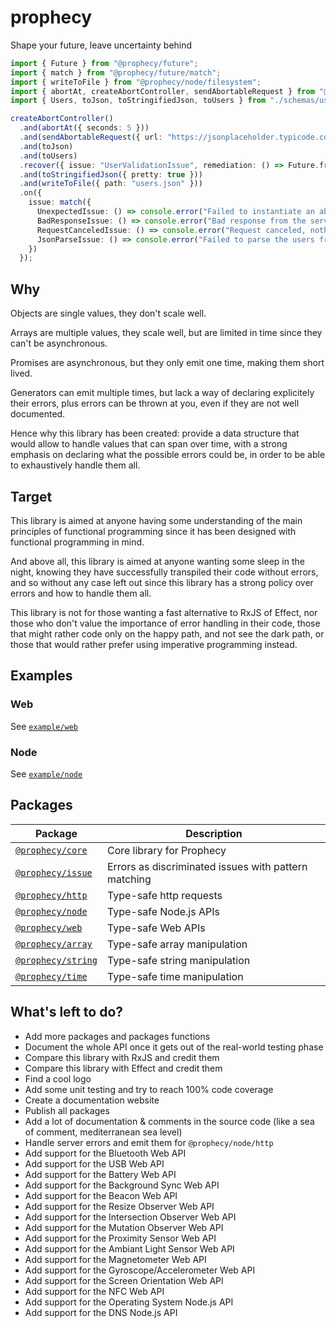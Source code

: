 # prophecy

Shape your future, leave uncertainty behind

```typescript
import { Future } from "@prophecy/future";
import { match } from "@prophecy/future/match";
import { writeToFile } from "@prophecy/node/filesystem";
import { abortAt, createAbortController, sendAbortableRequest } from "@prophecy/http";
import { Users, toJson, toStringifiedJson, toUsers } from "./schemas/users";

createAbortController()
  .and(abortAt({ seconds: 5 }))
  .and(sendAbortableRequest({ url: "https://jsonplaceholder.typicode.com/users" }))
  .and(toJson)
  .and(toUsers)
  .recover({ issue: "UserValidationIssue", remediation: () => Future.from<Users>((onValue) => onValue([])) })
  .and(toStringifiedJson({ pretty: true }))
  .and(writeToFile({ path: "users.json" }))
  .on({
    issue: match({
      UnexpectedIssue: () => console.error("Failed to instantiate an abort controller"),
      BadResponseIssue: () => console.error("Bad response from the server."),
      RequestCanceledIssue: () => console.error("Request canceled, nothing to do."),
      JsonParseIssue: () => console.error("Failed to parse the users from the response."),
    })
  });
```

## Why

Objects are single values, they don't scale well.

Arrays are multiple values, they scale well, but are limited in time since they can't be asynchronous.

Promises are asynchronous, but they only emit one time, making them short lived.

Generators can emit multiple times, but lack a way of declaring explicitely their errors, plus errors can be thrown at you, even if they are not well documented.

Hence why this library has been created: provide a data structure that would allow to handle values that can span over time, with a strong emphasis on declaring what the possible errors could be, in order to be able to exhaustively handle them all.

## Target

This library is aimed at anyone having some understanding of the main principles of functional programming since it has been designed with functional programming in mind.

And above all, this library is aimed at anyone wanting some sleep in the night, knowing they have successfully transpiled their code without errors, and so without any case left out since this library has a strong policy over errors and how to handle them all.

This library is not for those wanting a fast alternative to RxJS of Effect, nor those who don't value the importance of error handling in their code, those that might rather code only on the happy path, and not see the dark path, or those that would rather prefer using imperative programming instead.

## Examples

### Web

See [`example/web`](./example/web)

### Node

See [`example/node`](./example/node)

## Packages

Package | Description
---|---
[`@prophecy/core`](./packages/core) | Core library for Prophecy
[`@prophecy/issue`](./packages/issue) | Errors as discriminated issues with pattern matching
[`@prophecy/http`](./packages/http) | Type-safe http requests
[`@prophecy/node`](./packages/node) | Type-safe Node.js APIs
[`@prophecy/web`](./packages/web) | Type-safe Web APIs
[`@prophecy/array`](./packages/array) | Type-safe array manipulation
[`@prophecy/string`](./packages/string) | Type-safe string manipulation
[`@prophecy/time`](./packages/time) | Type-safe time manipulation

## What's left to do?

- Add more packages and packages functions
- Document the whole API once it gets out of the real-world testing phase
- Compare this library with RxJS and credit them
- Compare this library with Effect and credit them
- Find a cool logo
- Add some unit testing and try to reach 100% code coverage
- Create a documentation website
- Publish all packages
- Add a lot of documentation & comments in the source code (like a sea of comment, mediterranean sea level)
- Handle server errors and emit them for `@prophecy/node/http`
- Add support for the Bluetooth Web API
- Add support for the USB Web API
- Add support for the Battery Web API
- Add support for the Background Sync Web API
- Add support for the Beacon Web API
- Add support for the Resize Observer Web API
- Add support for the Intersection Observer Web API
- Add support for the Mutation Observer Web API
- Add support for the Proximity Sensor Web API
- Add support for the Ambiant Light Sensor Web API
- Add support for the Magnetometer Web API
- Add support for the Gyroscope/Accelerometer Web API
- Add support for the Screen Orientation Web API
- Add support for the NFC Web API
- Add support for the Operating System Node.js API
- Add support for the DNS Node.js API